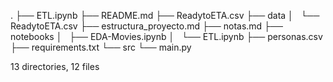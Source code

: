.
├── ETL.ipynb
├── README.md
├── ReadytoETA.csv
├── data
│   └── ReadytoETA.csv
├── estructura_proyecto.md
├── notas.md
├── notebooks
│   ├── EDA-Movies.ipynb
│   └── ETL.ipynb
├── personas.csv
├── requirements.txt
└── src
    └── main.py

13 directories, 12 files
